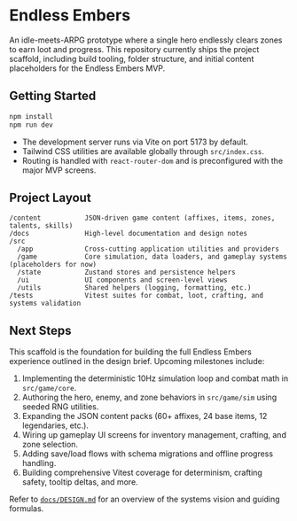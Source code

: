 # Endless Embers

An idle-meets-ARPG prototype where a single hero endlessly clears zones to earn loot and progress. This repository currently ships the project scaffold, including build tooling, folder structure, and initial content placeholders for the Endless Embers MVP.

## Getting Started

```bash
npm install
npm run dev
```

- The development server runs via Vite on port 5173 by default.
- Tailwind CSS utilities are available globally through `src/index.css`.
- Routing is handled with `react-router-dom` and is preconfigured with the major MVP screens.

## Project Layout

```
/content           JSON-driven game content (affixes, items, zones, talents, skills)
/docs              High-level documentation and design notes
/src
  /app             Cross-cutting application utilities and providers
  /game            Core simulation, data loaders, and gameplay systems (placeholders for now)
  /state           Zustand stores and persistence helpers
  /ui              UI components and screen-level views
  /utils           Shared helpers (logging, formatting, etc.)
/tests             Vitest suites for combat, loot, crafting, and systems validation
```

## Next Steps

This scaffold is the foundation for building the full Endless Embers experience outlined in the design brief. Upcoming milestones include:

1. Implementing the deterministic 10Hz simulation loop and combat math in `src/game/core`.
2. Authoring the hero, enemy, and zone behaviors in `src/game/sim` using seeded RNG utilities.
3. Expanding the JSON content packs (60+ affixes, 24 base items, 12 legendaries, etc.).
4. Wiring up gameplay UI screens for inventory management, crafting, and zone selection.
5. Adding save/load flows with schema migrations and offline progress handling.
6. Building comprehensive Vitest coverage for determinism, crafting safety, tooltip deltas, and more.

Refer to [`docs/DESIGN.md`](docs/DESIGN.md) for an overview of the systems vision and guiding formulas.
